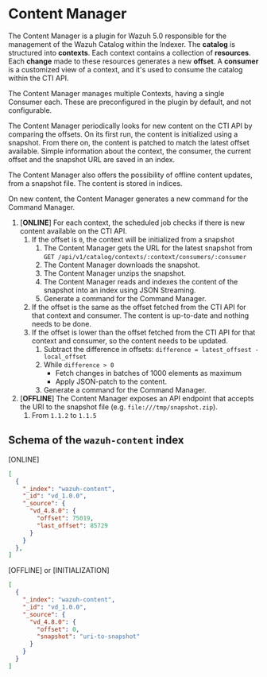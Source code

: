 # Content Manager

The Content Manager is a plugin for Wazuh 5.0 responsible for the management of the Wazuh Catalog within the Indexer. The **catalog** is structured into **contexts**. Each context contains a collection of **resources**. Each **change** made to these resources generates a new **offset**. A **consumer** is a customized view of a context, and it's used to consume the catalog within the CTI API.

The Content Manager manages multiple Contexts, having a single Consumer each. These are preconfigured in the plugin by default, and not configurable.

The Content Manager periodically looks for new content on the CTI API by comparing the offsets. On its first run, the content is initialized using a snapshot. From there on, the content is patched to match the latest offset available. Simple information about the context, the consumer, the current offset and the snapshot URL are saved in an index.

The Content Manager also offers the possibility of offline content updates, from a snapshot file. The content is stored in indices.

On new content, the Content Manager generates a new command for the Command Manager.

1. [**ONLINE**] For each context, the scheduled job checks if there is new content available on the CTI API.
    1. If the offset is `0`, the context will be initialized from a snapshot
        1. The Content Manager gets the URL for the latest snapshot from `GET /api/v1/catalog/contexts/:context/consumers/:consumer`
        2. The Content Manager downloads the snapshot.
        3. The Content Manager unzips the snapshot.
        4. The Content Manager reads and indexes the content of the snapshot into an index using JSON Streaming.
        5. Generate a command for the Command Manager.
    2. If the offset is the same as the offset fetched from the CTI API for that context and consumer. The content is up-to-date and nothing needs to be done.
    3. If the offset is lower than the offset fetched from the CTI API for that context and consumer, so the content needs to be updated.
        1. Subtract the difference in offsets: `difference = latest_offsest - local_offset` 
        2. While `difference > 0`
            - Fetch changes in batches of 1000 elements as maximum
            - Apply JSON-patch to the content.
        3. Generate a command for the Command Manager.
2. [**OFFLINE**] The Content Manager exposes an API endpoint that accepts the URI to the snapshot file (e.g. `file:///tmp/snapshot.zip`). 
   1. From `1.1.2` to `1.1.5`

## Schema of the `wazuh-content` index

[ONLINE]
```json
[
  {
    "_index": "wazuh-content",
    "_id": "vd_1.0.0",
    "_source": {
      "vd_4.8.0": {
        "offset": 75019,
        "last_offset": 85729
      }
    }
  },
]
```
[OFFLINE] or [INITIALIZATION]
```json
[
  {
    "_index": "wazuh-content",
    "_id": "vd_1.0.0",
    "_source": {
      "vd_4.8.0": {
        "offset": 0,
        "snapshot": "uri-to-snapshot"
      }
    }
  }
]
```